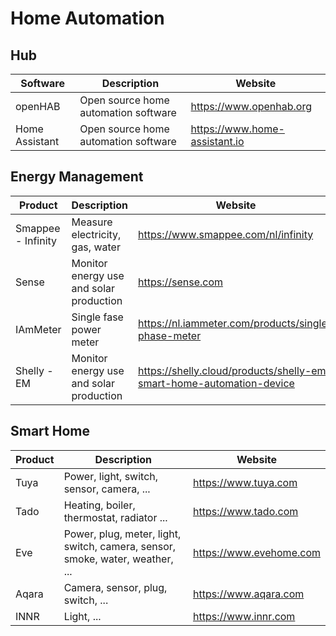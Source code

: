 # Home Automation

## Hub

| Software       | Description                          | Website                       |
| -------------- | ------------------------------------ | ----------------------------- |
| openHAB        | Open source home automation software | https://www.openhab.org       |
| Home Assistant | Open source home automation software | https://www.home-assistant.io |

## Energy Management

| Product            | Description                             | Website                                                              |
| ------------------ | --------------------------------------- | -------------------------------------------------------------------- |
| Smappee - Infinity | Measure electricity, gas, water         | https://www.smappee.com/nl/infinity                                  |
| Sense              | Monitor energy use and solar production | https://sense.com                                                    |
| IAmMeter           | Single fase power meter                 | https://nl.iammeter.com/products/single-phase-meter                  |
| Shelly - EM        | Monitor energy use and solar production | https://shelly.cloud/products/shelly-em-smart-home-automation-device |

## Smart Home

| Product | Description                                                                   | Website                 |
| ------- | ----------------------------------------------------------------------------- | ----------------------- |
| Tuya    | Power, light, switch, sensor, camera, ...                                     | https://www.tuya.com    |
| Tado    | Heating, boiler, thermostat, radiator ...                                     | https://www.tado.com    |
| Eve     | Power, plug, meter, light, switch, camera, sensor, smoke, water, weather, ... | https://www.evehome.com |
| Aqara   | Camera, sensor, plug, switch, ...                                             | https://www.aqara.com   |
| INNR    | Light, ...                                                                    | https://www.innr.com    |

